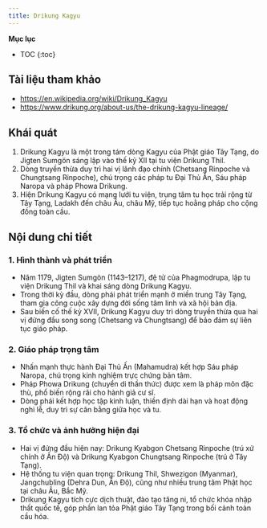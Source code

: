 ```yaml
---
title: Drikung Kagyu
---
```


**Mục lục**

- TOC
{:toc}

## Tài liệu tham khảo

- <https://en.wikipedia.org/wiki/Drikung_Kagyu>
- <https://www.drikung.org/about-us/the-drikung-kagyu-lineage/>

## Khái quát

1. Drikung Kagyu là một trong tám dòng Kagyu của Phật giáo Tây Tạng, do Jigten Sumgön sáng lập vào thế kỷ XII tại tu viện Drikung Thil.
2. Dòng truyền thừa duy trì hai vị lãnh đạo chính (Chetsang Rinpoche và Chungtsang Rinpoche), chú trọng các pháp tu Đại Thủ Ấn, Sáu pháp Naropa và pháp Phowa Drikung.
3. Hiện Drikung Kagyu có mạng lưới tu viện, trung tâm tu học trải rộng từ Tây Tạng, Ladakh đến châu Âu, châu Mỹ, tiếp tục hoằng pháp cho cộng đồng toàn cầu.

## Nội dung chi tiết

### 1. Hình thành và phát triển
- Năm 1179, Jigten Sumgön (1143–1217), đệ tử của Phagmodrupa, lập tu viện Drikung Thil và khai sáng dòng Drikung Kagyu.
- Trong thời kỳ đầu, dòng phái phát triển mạnh ở miền trung Tây Tạng, tham gia công cuộc xây dựng đời sống tâm linh và xã hội bản địa.
- Sau biến cố thế kỷ XVII, Drikung Kagyu duy trì dòng truyền thừa qua hai vị đứng đầu song song (Chetsang và Chungtsang) để bảo đảm sự liên tục giáo pháp.

### 2. Giáo pháp trọng tâm
- Nhấn mạnh thực hành Đại Thủ Ấn (Mahamudra) kết hợp Sáu pháp Naropa, chú trọng kinh nghiệm trực chứng bản tâm.
- Pháp Phowa Drikung (chuyển di thần thức) được xem là pháp môn đặc thù, phổ biến rộng rãi cho hành giả cư sĩ.
- Dòng phái kết hợp học tập kinh luận, thiền định dài hạn và hoạt động nghi lễ, duy trì sự cân bằng giữa học và tu.

### 3. Tổ chức và ảnh hưởng hiện đại
- Hai vị đứng đầu hiện nay: Drikung Kyabgon Chetsang Rinpoche (trú xứ chính ở Ấn Độ) và Drikung Kyabgon Chungtsang Rinpoche (trú ở Tây Tạng).
- Hệ thống tu viện quan trọng: Drikung Thil, Shwezigon (Myanmar), Jangchubling (Dehra Dun, Ấn Độ), cũng như nhiều trung tâm Phật học tại châu Âu, Bắc Mỹ.
- Drikung Kagyu tích cực dịch thuật, đào tạo tăng ni, tổ chức khóa nhập thất quốc tế, góp phần lan tỏa Phật giáo Tây Tạng trong bối cảnh toàn cầu hóa.
